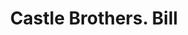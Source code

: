 ---
doi: 10.7916/D8F4913M
date_other: '1880'
date_other_textual: 1880-1889
form: printed ephemera
genre:
- Invoices
name:
- Castle Brothers
object_in_context_url: https://biggert.cul.columbia.edu/items/view/ave_biggert_00024
subject_hierarchical_geographic:
- San Francisco, California, United States
subject_name:
- Castle Brothers
title: Castle Brothers. Bill
sort_title: Castle Brothers. Bill
call_number: ave_biggert_00024
coordinates:
- 37.78333333333333,-122.41666666666667
pid: ave_biggert_00024
identifiers: ave_biggert_00024
thumbnail: https://derivativo-3.library.columbia.edu/iiif/2/ldpd:342737/full/!256,256/0/native.jpg
permalink: "/biggert/ave_biggert_00024/"
layout: iiif-image-page
---